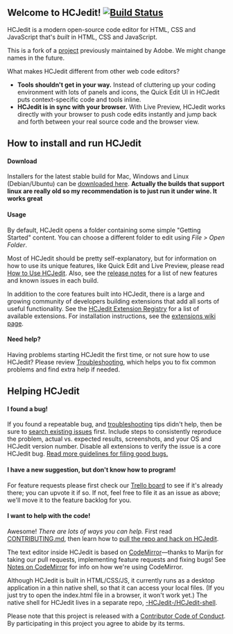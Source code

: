 Welcome to HCJedit! [![Build Status](https://travis-ci.org/adobe.svg?branch=master)](https://travis-ci.org/adobe/HCJedit)
-------------------

HCJedit is a modern open-source code editor for HTML, CSS
and JavaScript that's *built* in HTML, CSS and JavaScript.

This is a fork of a [project](https://github.com/adobe/Brackets) previously maintained by Adobe.
We might change names in the future.

What makes HCJedit different from other web code editors?

* **Tools shouldn't get in your way.** Instead of cluttering up your coding
environment with lots of panels and icons, the Quick Edit UI in HCJedit puts 
context-specific code and tools inline.
* **HCJedit is in sync with your browser.** With Live Preview, HCJedit
works directly with your browser to push code edits instantly and jump
back and forth between your real source code and the browser view.


How to install and run HCJedit
-------------------------------
#### Download

Installers for the latest stable build for Mac, Windows and Linux (Debian/Ubuntu) can be [downloaded here](https://a-childs-encyclopedia.github.io/-HCJedit-/).
**Actually the builds that support linux are really old so my recommendation is to just run it under wine. It works great**
#### Usage

By default, HCJedit opens a folder containing some simple "Getting Started" content.
You can choose a different folder to edit using *File > Open Folder*.

Most of HCJedit should be pretty self-explanatory, but for information on how
to use its unique features, like Quick Edit and Live Preview, please read
[How to Use HCJedit](http://github.com/Brackets-cont/Brackets/wiki/How-to-Use-Brackets). 
Also, see the [release notes](http://github.com/Brackets-cont/Brackets/wiki/Release-Notes)
for a list of new features and known issues in each build.

In addition to the core features built into HCJedit, there is a large and growing
community of developers building extensions that add all sorts of useful functionality.
See the [HCJedit Extension Registry](https://registry.Brackets.io/)
for a list of available extensions. For installation instructions,
see the [extensions wiki page](https://github.com/Brackets-cont/HCJedit/wiki/Brackets-Extensions).

#### Need help?

Having problems starting HCJedit the first time, or not sure how to use HCJedit?  Please 
review [Troubleshooting](https://github.com/Brackets-cont/Brackets/wiki/Troubleshooting), which helps 
you to fix common problems and find extra help if needed.

Helping HCJedit
----------------

#### I found a bug!

If you found a repeatable bug, and [troubleshooting](https://github.com/Brackets-cont/Brackets/wiki/Troubleshooting) 
tips didn't help, then be sure to [search existing issues](https://github.com/Brackets-cont/Brackets/issues) first.
Include steps to consistently reproduce the problem, actual vs. expected results, screenshots, and your OS and
HCJedit version number. Disable all extensions to verify the issue is a core HCJedit bug.
[Read more guidelines for filing good bugs.](https://github.com/Brackets-cont/Brackets/wiki/How-to-Report-an-Issue)


#### I have a new suggestion, but don't know how to program!

For feature requests please first check our [Trello board](http://bit.ly/BracketsBacklog) to
see if it's already there; you can upvote it if so. If not, feel free to file it as an issue as above; we'll
move it to the feature backlog for you.


#### I want to help with the code!

Awesome! _There are lots of ways you can help._ First read 
[CONTRIBUTING.md](https://github.com/Brackets-cont/Brackets/blob/master/CONTRIBUTING.md), 
then learn how to [pull the repo and hack on HCJedit](https://github.com/Brackets-cont/Brackets/wiki/How-to-Hack-on-Brackets).

The text editor inside HCJedit is based on 
[CodeMirror](http://github.com/codemirror/CodeMirror)&mdash;thanks to Marijn for
taking our pull requests, implementing feature requests and fixing bugs! See 
[Notes on CodeMirror](https://github.com/Brackets-cont/HCJedit/wiki/Notes-on-CodeMirror)
for info on how we're using CodeMirror.

Although HCJedit is built in HTML/CSS/JS, it currently runs as a desktop 
application in a thin native shell, so that it can access your local files.
(If you just try to open the index.html file in a browser, it won't work yet.)
The native shell for HCJedit lives in a separate repo, 
[-HCJedit-/HCJedit-shell](https://github.com/A-childs-encyclopedia/HCJedit-shell).

Please note that this project is released with a [Contributor Code of Conduct](https://github.com/Brackets-cont/Brackets/blob/master/CODE_OF_CONDUCT.md). By participating in this project you agree to abide by its terms.
